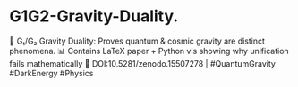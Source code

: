 # G1G2-Gravity-Duality.
🌌 G₁/G₂ Gravity Duality: Proves quantum &amp; cosmic gravity are distinct phenomena.   📊 Contains LaTeX paper + Python vis showing why unification fails mathematically   🔗 DOI:10.5281/zenodo.15507278 | #QuantumGravity #DarkEnergy #Physics
